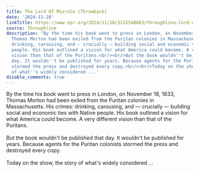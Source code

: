 ```yaml
---
title: The Lord Of Misrule (Throwback)
date: '2024-11-28'
linkTitle: https://www.npr.org/2024/11/28/1215540863/throughline-lord-of-misrule-throwback
source: Throughline
description: 'By the time his book went to press in London, on November 18, 1633,
  Thomas Morton had been exiled from the Puritan colonies in Massachusetts. His crimes:
  drinking, carousing, and — crucially — building social and economic ties with Native
  people. His book outlined a vision for what America could become. A very different
  vision than that of the Puritans.<br/><br/>But the book wouldn''t be published that
  day. It wouldn''t be published for years. Because agents for the Puritan colonists
  stormed the press and destroyed every copy.<br/><br/>Today on the show, the story
  of what''s widely considered ...'
disable_comments: true
---
```

By the time his book went to press in London, on November 18, 1633, Thomas Morton had been exiled from the Puritan colonies in Massachusetts. His crimes: drinking, carousing, and — crucially — building social and economic ties with Native people. His book outlined a vision for what America could become. A very different vision than that of the Puritans.<br/><br/>But the book wouldn't be published that day. It wouldn't be published for years. Because agents for the Puritan colonists stormed the press and destroyed every copy.<br/><br/>Today on the show, the story of what's widely considered ...